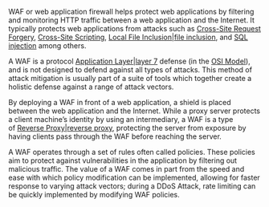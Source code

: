 WAF or web application firewall helps protect web applications by filtering and monitoring HTTP traffic between a web application and the Internet. It typically protects web applications from attacks such as [Cross-Site Request Forgery](), [Cross-Site Scripting](), [Local File Inclusion|file inclusion](), and [SQL injection]() among others.

A WAF is a protocol [Application Layer|layer 7]() defense (in the [OSI Model]()), and is not designed to defend against all types of attacks. This method of attack mitigation is usually part of a suite of tools which together create a holistic defense against a range of attack vectors.

By deploying a WAF in front of a web application, a shield is placed between the web application and the Internet. While a proxy server protects a client machine’s identity by using an intermediary, a WAF is a type of [Reverse Proxy|reverse proxy](), protecting the server from exposure by having clients pass through the WAF before reaching the server.

A WAF operates through a set of rules often called policies. These policies aim to protect against vulnerabilities in the application by filtering out malicious traffic. The value of a WAF comes in part from the speed and ease with which policy modification can be implemented, allowing for faster response to varying attack vectors; during a DDoS Attack, rate limiting can be quickly implemented by modifying WAF policies.
